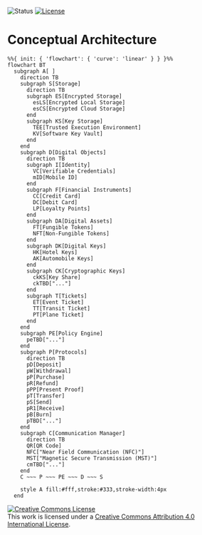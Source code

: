 ![Status](https://img.shields.io/badge/status-draft-important) [![License](https://img.shields.io/badge/license-cc--by--4.0-informational)](http://creativecommons.org/licenses/by/4.0/)

# Conceptual Architecture
```mermaid
%%{ init: { 'flowchart': { 'curve': 'linear' } } }%%
flowchart BT
  subgraph A[ ]
    direction TB
    subgraph S[Storage]
      direction TB
      subgraph ES[Encrypted Storage]
        esLS[Encrypted Local Storage]
        esCS[Encrypted Cloud Storage]
      end
      subgraph KS[Key Storage]
        TEE[Trusted Execution Environment]
        KV[Software Key Vault]
      end
    end
    subgraph D[Digital Objects]
      direction TB
      subgraph I[Identity]
        VC[Verifiable Credentials]
        mID[Mobile ID]
      end
      subgraph F[Financial Instruments]
        CC[Credit Card]
        DC[Debit Card]
        LP[Loyalty Points]
      end
      subgraph DA[Digital Assets]
        FT[Fungible Tokens]
        NFT[Non-Fungible Tokens]
      end
      subgraph DK[Digital Keys]
        HK[Hotel Keys]
        AK[Automobile Keys]
      end
      subgraph CK[Cryptographic Keys]
        ckKS[Key Share]
        ckTBD["..."]
      end
      subgraph T[Tickets]
        ET[Event Ticket]
        TT[Transit Ticket]
        PT[Plane Ticket]
      end
    end
    subgraph PE[Policy Engine]
      peTBD["..."]
    end
    subgraph P[Protocols]
      direction TB
      pD[Deposit]
      pW[Withdrawal]
      pP[Purchase]
      pR[Refund]
      pPP[Present Proof]
      pT[Transfer]
      pS[Send]
      pR1[Receive]
      pB[Burn]
      pTBD["..."]
    end
    subgraph C[Communication Manager]
      direction TB
      QR[QR Code]
      NFC["Near Field Communication (NFC)"]
      MST["Magnetic Secure Transmission (MST)"]
      cmTBD["..."]
    end
    C ~~~ P ~~~ PE ~~~ D ~~~ S

    style A fill:#fff,stroke:#333,stroke-width:4px
  end
```

<a rel="license" href="http://creativecommons.org/licenses/by/4.0/"><img alt="Creative Commons License" style="border-width:0" src="https://i.creativecommons.org/l/by/4.0/80x15.png" /></a><br />This work is licensed under a <a rel="license" href="http://creativecommons.org/licenses/by/4.0/">Creative Commons Attribution 4.0 International License</a>.